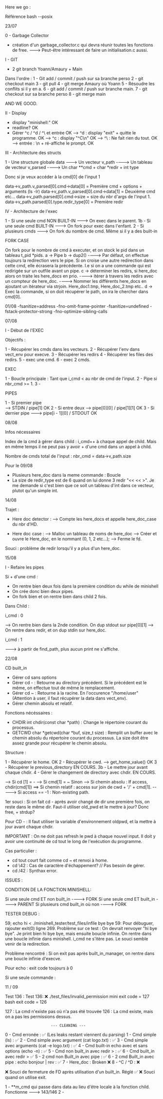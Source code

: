 Here we go :

Référence bash --posix

23/07

0 - Garbage Collector

- création d'un garbage_collector.c qui devra réunir toutes les fonctions de free.
---> Peut-être intéressant de faire un initialisation.c aussi.

I - GIT 

- 2 git branch Yoann/Amaury + Main

Dans l'ordre :
1 - Git add / commit / push sur sa branche perso
2 - git checkout main
3 - git pull
4 - git merge Amaury où Yoann
5 - Résoudre les conflits si il y en a.
6 - git add / commit / push sur branche main.
7 - git checkout sur sa branche perso
8 - git merge main

AND WE GOOD.

II - Display  

- display "minishell:"					OK
- readline?						OK
- Gérer ^c / ^d / ^\ et entrée				OK
--> ^d : display "exit" + quitte le programme. 	OK
--> ^c : display "^C\n"				OK
--> ^\ : Ne fait rien du tout. 				OK
--> entrée : \n + ré-affiche le prompt.			OK

III - Architecture des structs

1 - Une structure globale data
---> Un vecteur v_path
     ----> Un tableau de vecteur v_parsed
	 	   ----> Un char **cmd + char *redir + int type

Donc si je veux accéder à la cmd[0] de l'input 1

data->v_path.v_parsed[0].cmd->data[0] = Première cmd + options + arguments (ls -lr)
data->v_path.v_parsed[0].cmd->data[1] = Deuxième cmd etc...
data->v_path.parsed[0].cmd->size = size du nbr d'args de l'input 1.
data->v_path.parsed[0].type.redir_type[0] = Première redir


IV - Architecture de l'exec

1 - Si une seule cmd NON BUILT-IN
---> On exec dans le parent.
1b - Si une seule cmd BUILT-IN
---> On fork pour exec dans l'enfant.
2 - Si plusieurs cmds
---> On fork du nombre de cmd. Même si il y a des built-in

FORK CASE 

On fork pour le nombre de cmd à executer, et on stock le pid dans un tableau t_pid *pids.
a -> Pipe
b -> dup2()
----> Par défaut, on effectue toujours la redirection vers le pipe. Si on croise une autre redirection dans cette cmd, elle écrasera la précédente. I.e si on a une commande qui est redirigée sur un outfile avant un pipe. 
c -> déterminer les redirs, si here_doc alors on traite les here_docs en prio.
----> itérer à travers les redirs avec un compteur de here_doc.
----> Nommer les différents here_docs en ajoutant un itérateur via strjoin. Here_doc1.tmp, Here_doc_2.tmp etc..
d -> Exec la commande, si on doit récupérer le path, on ira le chercher dans cmd[0].


01/08
-fsanitize=address -fno-omit-frame-pointer -fsanitize=undefined -fstack-protector-strong -fno-optimize-sibling-calls

07/08

I - Début de l'EXEC

Objectifs :

1 - Récupérer les cmds dans les vecteurs.
2 - Récupérer l'env dans vect_env pour execve.
3 - Récupérer les redirs
4 - Récupérer les files des redirs.
5 - exec une cmd.
6 - exec 2 cmds.

EXEC

1 - Boucle principale : Tant que i_cmd < au nbr de cmd de l'input.
2 - Pipe si nbr_cmd >= 1.
3 - 


PIPES

1 - Si premier pipe   
--> STDIN / pipe[1]    		 OK
2 - Si entre deux 
--> pipe[0][0] / pipe[1][1]  OK
3 - Si dernier pipe
---> pipe[i - 1][0] / STDOUT OK

08/08

Infos nécessaires

Index de la cmd à gérer dans child : i_cmd++ à chaque appel de child.
Mais en même temps il ne peut pas y avoir + d'une cmd dans un appel à child. 

Nombre de cmds total de l'input : nbr_cmd = data->v_path.size

Pour le 09/08

- Plusieurs here_doc dans la meme commande : Boucle 
- La size de redir_type est de 6 quand on lui donne 3 redir "<< << >". 
Je me demande si c'est bien que ce soit un tableau d'int dans ce vecteur, plutot qu'un simple int. 

14/08

Trajet : 

- Here doc detector : 
--> Compte les here_docs et appelle here_doc_case du nbr d'HD.

- Here doc case : 
-->  Malloc un tableau de noms de here_doc
-->  Créer et ouvre le Here_doc, en le nommant (0, 1, 2 etc...);
-->  Ferme le fd.

Souci : problème de redir lorsqu'il y a plus d'un here_doc.

15/08

I - Refaire les pipes

Si + d'une cmd :

- On rentre bien deux fois dans la première condition du while de minishell
- On crée donc bien deux pipes.
- On fork bien et on rentre bien dans child 2 fois.

Dans Child :

i_cmd : 0

--> On rentre bien dans la 2nde condition. On dup stdout sur pipe[0][1]
--> On rentre dans redir, et on dup stdin sur here_doc.

i_cmd : 1

---> à partir de find_path, plus aucun print ne s'affiche. 


22/08

CD built_in

- Gérer cd sans options
- Gérer cd - : Retourne au directory précédent. Si le précédent est le même, on effectue tout de même le remplacement.
- Gérer cd ~ : Retourne à la racine. En l'occurence "/home/user" (Attention à user, il faut récupérer la data dans vect_env).
- Gérer chemin absolu et relatif.

Fonctions nécéssaires :

- CHDIR int chdir(const char *path) : Change le répertoire courant du processus.
- GETCWD char *getcwd(char *buf, size_t size) : Remplit un buffer avec le chemin absolu du répertoire courant du processus. La size doit être assez grande pour récupérer le chemin absolu.

Structure :

1 - Récupérer le home. 						OK
2 - Récupérer le cwd. --> get_home_value() 	OK
3 - Récupérer le previous_directory			EN COURS.
3b - Le mettre jour avant chaque chdir.
4 - Gérer le changement de directory avec chdir. EN COURS.

--> Si cd [1] = -
--> Si cmd[1] = ~
Sinon 
--> Si chemin absolu : If access, chdir(cmd[1])
==> Si chemin relatif : access sur join de cwd + '/' + cmd[1].
-----> Si access == -1 : Non-existing path. 

1er souci : Si on fait cd - après avoir changé de dir une première fois, on reste dans le même dir. Faut-il utiliser old_pwd et le mettre à jour? Donc free, + strdup?

Pour CD - : Il faut utiliser la variable d'environnement oldpwd, et la mettre à jour avant chaque chdir.

IMPORTANT : On ne doit pas refresh le pwd à chaque nouvel input. Il doit y avoir une continuité de cd tout le long de l'exécution du programme. 

Cas particulier : 

- cd tout court fait comme cd ~ et renvoi à home.
- cd \42 : Cas de caractère d'échappement? // Pas besoin de gérer.
- cd /42 : Synthax error.

ISSUES :

CONDITION DE LA FONCTION MINISHELL:

Si une seule cmd ET non built_in ----> FORK
Si une seule cmd ET built_in 	 ----> PARENT
Si plusieurs cmd built_in où non ----> FORK


TESTER DEBUG :

59; echo hi < ./minishell_tester/test_files/infile bye bye 
59: Pour débuguer, rajouter exit(0) ligne 269.
Problème sur ce test : On devrait renvoyer "hi bye bye".
Je print bien hi bye bye, mais ensuite boucle infinie.
On rentre dans une boucle infinie dans minishell. 
i_cmd ne s'itère pas.
Le souci semble venir de la redirection. 

Problème rencontré : Si on exit pas après built_in_manager, on rentre dans une boucle infinie d'execve. 

Pour echo : exit code toujours à 0

Si une seule commande :

11 / 09

Test 136 : Test 136: ❌ ./test_files/invalid_permission 
mini exit code = 127
bash exit code = 126


127 : La cmd n'existe pas où n'a pas été trouvée
126 : La cmd existe, mais on a pas les permissions dessus. 



                         --- CLEANING ---

0 - Cmd erronée : ✅ (Les leaks restant viennent du parsing)
1 - Cmd simple (ls) : ✅
2 - Cmd simple avec argument (cat logo.txt) : ✅
3 - Cmd simple avec arguments (cat -e logo.txt) : ✅
4 - Cmd built-in echo avec et sans options (echo -n) : ✅
5 - Cmd non built_in avec redir > : ✅
6 - Cmd built_in avec redir > ✅
5 - 2 cmd non Built_in avec pipe : ✅
6 - 2 cmd Built_in avec pipe : echo bonjour | rev : ✅
7 - Here_doc : Broken ❌
8 - ^C / ^D : ❌


❌ Souci de fermeture de FD après utilisation d'un built_in. Réglé ✅
❌ Souci quand on utilise exit.





1 - **m_cmd qui passe dans data au lieu d'être locale à la fonction child. 
Fonctionne ---> 143/146 
2 - 

